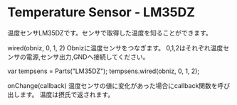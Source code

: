 # Temperature Sensor - LM35DZ
温度センサLM35DZです。センサで取得した温度を知ることができます。

wired(obniz, 0, 1, 2)
Obnizに温度センサをつなぎます。
0,1,2はそれぞれ温度センサの電源,センサ出力,GNDへ接続してください。

var tempsens = Parts("LM35DZ");
tempsens.wired(obniz, 0, 1, 2);


onChange(callback)
温度センサの値に変化があった場合にcallback関数を呼び出します。
温度は摂氏で返されます。
